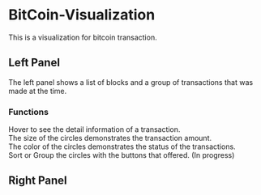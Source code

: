 # BitCoin-Visualization

This is a visualization for bitcoin transaction.

## Left Panel
The left panel shows a list of blocks and a group of transactions that was made at the time. 

### Functions
Hover to see the detail information of a transaction.  
The size of the circles demonstrates the transaction amount.  
The color of the circles demonstrates the status of the transactions.  
Sort or Group the circles with the buttons that offered. (In progress)  

## Right Panel
